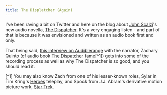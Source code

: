 ```yaml
---
title: The Displatcher (Again)
---
```


I've been raving a bit on Twitter and here on the blog about [John Scalzi](http://whatever.scalzi.com)'s new  audio novella, [The Dispatcher](http://www.audible.com/pd/Sci-Fi-Fantasy/FREE-The-Dispatcher-Audiobook/B01KKPH1VA). It's a very engaging listen - and part of that is because it was envisioned and written as an audio book first and only.

That being said, [this interview on Audiblerange](http://audiblerange.com/categories/inside-audible/dispatches-from-zachary-quinto/) with the narrator, Zachary Quinto (of audio book [The Dispatcher](http://www.audible.com/pd/Sci-Fi-Fantasy/FREE-The-Dispatcher-Audiobook/B01KKPH1VA) fame[^1]) gets into some of the recording process as well as why The Dispatcher is so good, and you should read it.


[^1] You may also know Zach from one of his lesser-known roles, Sylar in Tim Kring's [Heroes](http://www.imdb.com/title/tt0813715/) teleplay, and Spock from J.J. Abram's derivative motion picture work, [Star Trek](http://www.imdb.com/title/tt0796366/).